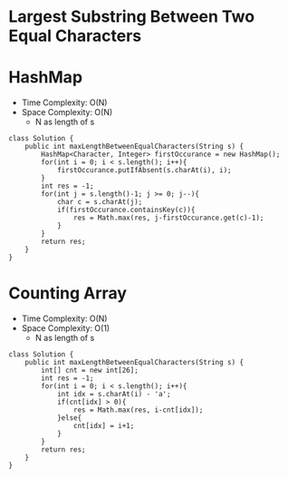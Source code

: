 # Largest Substring Between Two Equal Characters

# HashMap

- Time Complexity: O(N)
- Space Complexity: O(N)
  - N as length of s

```
class Solution {
    public int maxLengthBetweenEqualCharacters(String s) {
        HashMap<Character, Integer> firstOccurance = new HashMap();
        for(int i = 0; i < s.length(); i++){
            firstOccurance.putIfAbsent(s.charAt(i), i);
        }
        int res = -1;
        for(int j = s.length()-1; j >= 0; j--){
            char c = s.charAt(j);
            if(firstOccurance.containsKey(c)){
                res = Math.max(res, j-firstOccurance.get(c)-1);
            }
        }
        return res;
    }
}
```

# Counting Array

- Time Complexity: O(N)
- Space Complexity: O(1)
  - N as length of s

```
class Solution {
    public int maxLengthBetweenEqualCharacters(String s) {
        int[] cnt = new int[26];
        int res = -1;
        for(int i = 0; i < s.length(); i++){
            int idx = s.charAt(i) - 'a';
            if(cnt[idx] > 0){
                res = Math.max(res, i-cnt[idx]);
            }else{
                cnt[idx] = i+1;
            }
        }
        return res;
    }
}
```
